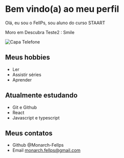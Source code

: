 # Bem vindo(a) ao meu perfil 
Olá, eu sou o FellPs, sou aluno do curso STAART

Moro em Descubra Teste2 : Smile

![Capa Telefone](https://user-images.githubusercontent.com/112142736/219210087-0064dda6-6bef-448a-ab9f-987e5dd45957.jpeg)


## Meus hobbies
- Ler
- Assistir séries 
- Aprender

## Atualmente estudando 

- Git e Github
- React
- Javascript e typescript

## Meus contatos 

- Github @Monarch-Fellps
- Email monarch.fellps@gmail.com
